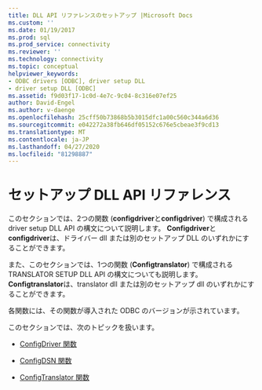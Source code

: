 ```yaml
---
title: DLL API リファレンスのセットアップ |Microsoft Docs
ms.custom: ''
ms.date: 01/19/2017
ms.prod: sql
ms.prod_service: connectivity
ms.reviewer: ''
ms.technology: connectivity
ms.topic: conceptual
helpviewer_keywords:
- ODBC drivers [ODBC], driver setup DLL
- driver setup DLL [ODBC]
ms.assetid: f9d03f17-1c0d-4e7c-9c04-8c316e07ef25
author: David-Engel
ms.author: v-daenge
ms.openlocfilehash: 25cff50b73868b5b3015dfc1a00c560c344a6d36
ms.sourcegitcommit: e042272a38fb646df05152c676e5cbeae3f9cd13
ms.translationtype: MT
ms.contentlocale: ja-JP
ms.lasthandoff: 04/27/2020
ms.locfileid: "81298887"
---
```

# <a name="setup-dll-api-reference"></a>セットアップ DLL API リファレンス
このセクションでは、2つの関数 (**configdriver**と**configdriver**) で構成される driver setup DLL API の構文について説明します。 **Configdriver**と**configdriver**は、ドライバー dll または別のセットアップ DLL のいずれかにすることができます。  
  
 また、このセクションでは、1つの関数 (**Configtranslator**) で構成される TRANSLATOR SETUP DLL API の構文についても説明します。 **Configtranslator**は、translator dll または別のセットアップ dll のいずれかにすることができます。  
  
 各関数には、その関数が導入された ODBC のバージョンが示されています。  
  
 このセクションでは、次のトピックを扱います。  
  
-   [ConfigDriver 関数](../../../odbc/reference/syntax/configdriver-function.md)  
  
-   [ConfigDSN 関数](../../../odbc/reference/syntax/configdsn-function.md)  
  
-   [ConfigTranslator 関数](../../../odbc/reference/syntax/configtranslator-function.md)
